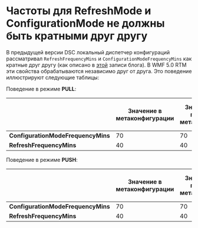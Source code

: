 # Частоты для RefreshMode и ConfigurationMode не должны быть кратными друг другу

В предыдущей версии DSC локальный диспетчер конфигураций рассматривал `RefreshFrequencyMins` и `ConfigurationModeFrequencyMins` как кратные друг другу (как описано в [этой](http://blogs.msdn.com/b/powershell/archive/2013/12/09/understanding-meta-configuration-in-windows-powershell-desired-state-configuration.aspx) записи блога). В WMF 5.0 RTM эти свойства обрабатываются независимо друг от друга. Это поведение иллюстрируют следующие таблицы:

Поведение в режиме **PULL**: 

|                                  |**Значение в метаконфигурации**|**Значение после применения метаконфигурации**|**Частота извлечения (в минутах)**|**Частота применения конфигурации (в минутах)**|
|----------------------------------|-------------------------------|---------------------------------------------|------------------------------------|------------------------------------------------|
|**ConfigurationModeFrequencyMins**|70                             |70                                           |                                    |70                                              |
|**RefreshFrequencyMins**          |40                             |40                                           |40                                  |                                                |

Поведение в режиме **PUSH**:

|                                  |**Значение в метаконфигурации**|**Значение после применения метаконфигурации**|**Частота применения конфигурации (в минутах)**|
|----------------------------------|-------------------------------|---------------------------------------------|------------------------------------------------|
|**ConfigurationModeFrequencyMins**|70                             |70                                           |70                                              |
|**RefreshFrequencyMins**          |40                             |40                                           |                                                |
<!--HONumber=Mar16_HO2-->
